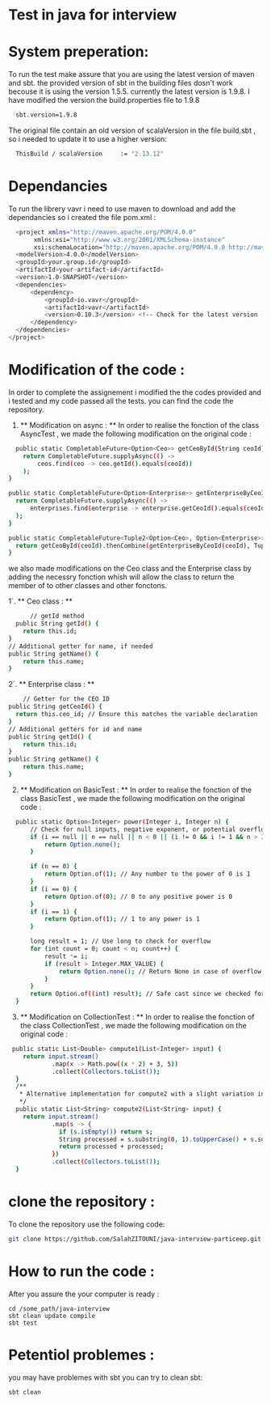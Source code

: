 # Test in java for interview

# System preperation:
To run the test make assure that you are using the latest version of maven and sbt.
the provided version of sbt in the building files dosn't work becouse it is using the version 1.5.5.
currently the latest version is 1.9.8.
I have modified the version the build.properties file to 1.9.8

  ```bash
    sbt.version=1.9.8
```

The original file contain an old version of scalaVersion in the file build.sbt , so  i  needed to update it to use a higher version:

  ```bash
    ThisBuild / scalaVersion     := "2.13.12"
```

# Dependancies
To run the librery vavr i need to use maven to download and add the dependancies so i created the file pom.xml :

  ```bash
    <project xmlns="http://maven.apache.org/POM/4.0.0"
         xmlns:xsi="http://www.w3.org/2001/XMLSchema-instance"
         xsi:schemaLocation="http://maven.apache.org/POM/4.0.0 http://maven.apache.org/xsd/maven-4.0.0.xsd">
    <modelVersion>4.0.0</modelVersion>
    <groupId>your.group.id</groupId>
    <artifactId>your-artifact-id</artifactId>
    <version>1.0-SNAPSHOT</version>
    <dependencies>
        <dependency>
            <groupId>io.vavr</groupId>
            <artifactId>vavr</artifactId>
            <version>0.10.3</version> <!-- Check for the latest version -->
        </dependency>
    </dependencies>
</project>
```

# Modification of the code :
In order to complete the assignement i modified the the codes provided and i tested and my code passed all the tests.
you can find the code the repository.

1. ** Modification on async : **
In order to realise the fonction of the class AsyncTest , we made the following modification on the original code :

```bash
  public static CompletableFuture<Option<Ceo>> getCeoById(String ceoId) {
    return CompletableFuture.supplyAsync(() -> 
        ceos.find(ceo -> ceo.getId().equals(ceoId))
    );
}

public static CompletableFuture<Option<Enterprise>> getEnterpriseByCeoId(String ceoId) {
  return CompletableFuture.supplyAsync(() -> 
      enterprises.find(enterprise -> enterprise.getCeoId().equals(ceoId))
  );
}

public static CompletableFuture<Tuple2<Option<Ceo>, Option<Enterprise>>> getCEOAndEnterprise(String ceoId) {
  return getCeoById(ceoId).thenCombine(getEnterpriseByCeoId(ceoId), Tuple::of);
}
```

we also made modifications on the Ceo class and the Enterprise class by adding the necessry fonction whish will allow the class to return the member of to other classes and other fonctons.

1`. ** Ceo class : **

  ```bash
        // getId method
    public String getId() {
      return this.id;
  }
  // Additional getter for name, if needed
  public String getName() {
      return this.name;
  }
```

2`. ** Enterprise class : **

  ```bash
      // Getter for the CEO ID
  public String getCeoId() {
    return this.ceo_id; // Ensure this matches the variable declaration
  }
  // Additional getters for id and name
  public String getId() {
      return this.id;
  }
  public String getName() {
      return this.name;
  }
```

2. ** Modification on BasicTest : **
In order to realise the fonction of the class BasicTest , we made the following modification on the original code :

```bash
  public static Option<Integer> power(Integer i, Integer n) {
      // Check for null inputs, negative exponent, or potential overflow conditions
      if (i == null || n == null || n < 0 || (i != 0 && i != 1 && n > 30)) { // Example overflow condition
          return Option.none();
      }

      if (n == 0) {
          return Option.of(1); // Any number to the power of 0 is 1
      }
      if (i == 0) {
          return Option.of(0); // 0 to any positive power is 0
      }
      if (i == 1) {
          return Option.of(1); // 1 to any power is 1
      }

      long result = 1; // Use long to check for overflow
      for (int count = 0; count < n; count++) {
          result *= i;
          if (result > Integer.MAX_VALUE) {
              return Option.none(); // Return None in case of overflow
          }
      }
      return Option.of((int) result); // Safe cast since we checked for overflow
  }
```
3. ** Modification on CollectionTest : **
In order to realise the fonction of the class CollectionTest , we made the following modification on the original code :

```bash
 public static List<Double> compute1(List<Integer> input) {
    return input.stream()
            .map(x -> Math.pow((x * 2) + 3, 5))
            .collect(Collectors.toList());
  }
  /**
   * Alternative implementation for compute2 with a slight variation in style.
   */
  public static List<String> compute2(List<String> input) {
    return input.stream()
            .map(s -> {
              if (s.isEmpty()) return s;
              String processed = s.substring(0, 1).toUpperCase() + s.substring(1).toLowerCase();
              return processed + processed;
            })
            .collect(Collectors.toList());
  }
```

# clone the repository : 
To clone the repository use the following code:

```bash
git clone https://github.com/SalahZITOUNI/java-interview-particeep.git
```

# How to run the code :
After you assure the your computer is ready :

```
cd /some_path/java-interview
sbt clean update compile
sbt test
```

# Petentiol problemes :
you may have problemes with sbt you can try to clean sbt:

```bash
sbt clean
```
